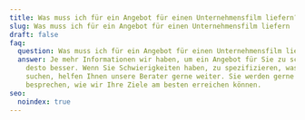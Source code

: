 ```yaml
---
title: Was muss ich für ein Angebot für einen Unternehmensfilm liefern?
slug: Was muss ich für ein Angebot für einen Unternehmensfilm liefern
draft: false
faq:
  question: Was muss ich für ein Angebot für einen Unternehmensfilm liefern?
  answer: Je mehr Informationen wir haben, um ein Angebot für Sie zu schreiben,
    desto besser. Wenn Sie Schwierigkeiten haben, zu spezifizieren, was Sie
    suchen, helfen Ihnen unsere Berater gerne weiter. Sie werden gerne mit Ihnen
    besprechen, wie wir Ihre Ziele am besten erreichen können.
seo:
  noindex: true
---
```

